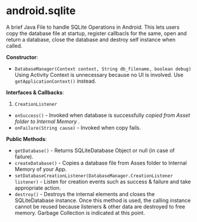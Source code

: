 # android.sqlite
A brief Java File to handle SQLite Operations in Android. This lets users copy the database file at startup, register callbacls for the same, open and return a database, close the database and destroy self instance when called.


**Constructor**:
- `DatabaseManager(Context context, String db_filename, boolean debug)`
		Using Activity Context is unnecessary because no UI is involved. Use `getApplicationContext()` instead.


**Interfaces & Callbacks**:
1. `CreationListener`
		 
- `onSuccess()` - Invoked when database is successfully *copied from Asset folder to Internal Memory* .
- `onFailure(String cause)` - Invoked when copy fails.




**Public Methods**: 
- `getDatabase()` - Returns SQLiteDatabase Object or null (in case of failure).
- `createDatabase()` - Copies a database file from Asses folder to Internal Memory of your App.
- `setDatabaseCreationListener(DatabaseManager.CreationListener listener)` - Listen for creation events such as success & failure and take appropriate action.
- `destroy()` - Destroys the internal elements and closes the SQLiteDatabase instance. Once this method is used, the calling instance cannot be reused because listeners & other data are destroyed to free memory. Garbage Collection is indicated at this point. 


